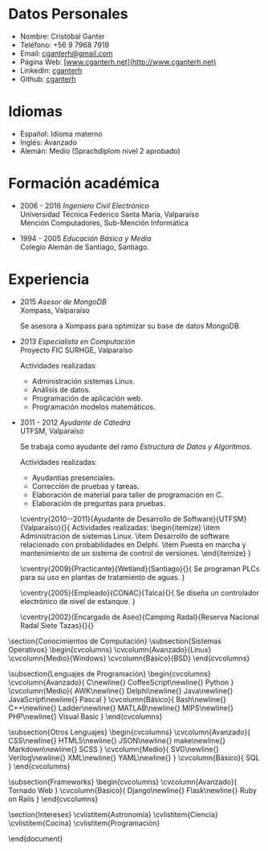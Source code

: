 Datos Personales
================

-   Nombre: Cristóbal Ganter
-   Teléfono: +56 9 7968 7919
-   Email: <cganterh@gmail.com>
-   Página Web: [www.cganterh.net](http://www.cganterh.net)
-   LinkedIn:
    [cganterh](https://cl.linkedin.com/in/cganterh)
-   Github: [cganterh](https://github.com/cganterh)

Idiomas
=======

-   Español: Idioma materno
-   Inglés: Avanzado
-   Alemán: Medio (Sprachdiplom nivel 2 aprobado)

Formación académica
===================

-   2006 - 2016 *Ingeniero Civil Electrónico*  
    Universidad Técnica Federico Santa María, Valparaíso  
    Mención Computadores, Sub-Mención Informática

-   1994 - 2005 *Educación Básica y Media*  
    Colegio Alemán de Santiago, Santiago.

Experiencia
===========

-   2015 *Asesor de MongoDB*  
    Xompass, Valparaíso

    Se asesora a Xompass para optimizar su base de datos
    MongoDB.

-   2013 *Especialista en Computación*  
    Proyecto FIC SURHGE, Valparaíso

    Actividades realizadas:

    -   Administración sistemas Linux.
    -   Análisis de datos.
    -   Programación de aplicación web.
    -   Programación modelos matemáticos.

-   2011 - 2012 *Ayudante de Cátedra*  
    UTFSM, Valparaíso

    Se trabaja como ayudante del ramo *Estructura de Datos y
    Algoritmos*.

    Actividades realizadas:

    -   Ayudantías presenciales.
    -   Corrección de pruebas y tareas.
    -   Elaboración de material para taller de programación
        en C.
    -   Elaboración de preguntas para pruebas.

    \cventry{2010--2011}{Ayudante de Desarrollo de Software}{UTFSM}{Valparaíso}{}{
        Actividades realizadas:
        \begin{itemize}
            \item Administración de sistemas Linux.
            \item
                Desarrollo de software relacionado con
                probabilidades en Delphi.
            \item
                Puesta en marcha y mantenimiento de un
                sistema de control de versiones.
        \end{itemize}
    }

    \cventry{2009}{Practicante}{Wetland}{Santiago}{}{
        Se programan PLCs para su uso en plantas de
        tratamiento de aguas.
    }

    \cventry{2005}{Empleado}{CONAC}{Talca}{}{
        Se diseña un controlador electrónico de nivel de
        estanque.
    }

    \cventry{2002}{Encargado de Aseo}{Camping Radal}{Reserva Nacional Radal Siete Tazas}{}{}

\section{Conocimientos de Computación}
\subsection{Sistemas Operativos}
    \begin{cvcolumns}
        \cvcolumn{Avanzado}{Linux}
        \cvcolumn{Medio}{Windows}
        \cvcolumn{Básico}{BSD}
    \end{cvcolumns}

\subsection{Lenguajes de Programación}
    \begin{cvcolumns}
        \cvcolumn{Avanzado}{
            C\newline{}
            CoffeeScript\newline{}
            Python
        }
        \cvcolumn{Medio}{
            AWK\newline{}
            Delphi\newline{}
            Java\newline{}
            JavaScript\newline{}
            Pascal
        }
        \cvcolumn{Básico}{
            Bash\newline{}
            C++\newline{}
            Ladder\newline{}
            MATLAB\newline{}
            MIPS\newline{}
            PHP\newline{}
            Visual Basic
        }
    \end{cvcolumns}

\subsection{Otros Lenguajes}
    \begin{cvcolumns}
        \cvcolumn{Avanzado}{
            CSS\newline{}
            HTML5\newline{}
            JSON\newline{}
            make\newline{}
            Markdown\newline{}
            SCSS
        }
        \cvcolumn{Medio}{
            SVG\newline{}
            Verilog\newline{}
            XML\newline{}
            YAML\newline{}
        }
        \cvcolumn{Básico}{
            SQL
        }
    \end{cvcolumns}

\subsection{Frameworks}
    \begin{cvcolumns}
        \cvcolumn{Avanzado}{
            Tornado Web
        }
        \cvcolumn{Básico}{
            Django\newline{}
            Flask\newline{}
            Ruby on Rails
        }
    \end{cvcolumns}

\section{Intereses}
    \cvlistitem{Astronomía}
    \cvlistitem{Ciencia}
    \cvlistitem{Cocina}
    \cvlistitem{Programación}

\end{document}
